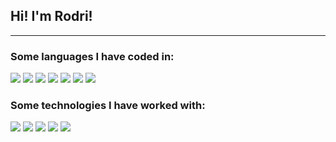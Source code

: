 ## Hi! I'm Rodri!

<!--
[![alt text][1.1]](www.linkedin.com/in/rodricandido)
[![alt text][2.1]](https://www.instagram.com/rodri2d2/)
[![alt text][3.1]](https://500px.com/p/rodrigoadelinocandido)
-->

<!--
🤔

- 🔭 I’m currently working on migrating a paragliding weather app called Tolomet from Android to IOS
- 🌱 I’m currently learning... I'd like to say every think but is not true. I'm starting things over and I'm definetely focused in IOS
- 👯 I’m looking to collaborate on ...
- 🤔 I’m looking for help with ...
- 💬 Ask me about ...
- 📫 How to reach me: ...
- 😄 Pronouns: ...
- ⚡ Fun fact: ...
-->
---

### Some languages I have coded in:

[<img src="https://img.icons8.com/fluent/48/000000/swift.png"/>]()
[<img src="https://img.icons8.com/officel/40/000000/php-logo.png"/>]()
[<img src="https://img.icons8.com/color/48/000000/javascript.png"/>]()
[<img src="https://img.icons8.com/color/48/000000/java-coffee-cup-logo.png"/>]()
[<img src="https://img.icons8.com/color/48/000000/html-5.png"/>]()
[<img src="https://img.icons8.com/color/48/000000/css3.png"/>]()
[<img src="https://img.icons8.com/ios/50/000000/mysql-logo.png"/>]()



### Some technologies I have worked with:

[<img src="https://img.icons8.com/color/48/000000/xcode.png"/>]()
[<img src="https://img.icons8.com/fluent/48/000000/visual-studio-code-2019.png"/>]()
[<img src="https://img.icons8.com/fluent/48/000000/android-os.png"/>]()
[<img src="https://img.icons8.com/officel/40/000000/java-eclipse.png"/>]()
[<img src="https://img.icons8.com/color/48/000000/microsoft-excel-2019--v1.png"/>]()




[1.1]: https://img.icons8.com/ios/48/000000/linkedin.png
[2.1]: https://img.icons8.com/ios/48/000000/instagram-new.png
[3.1]: https://img.icons8.com/ios/48/000000/500px-new.png
